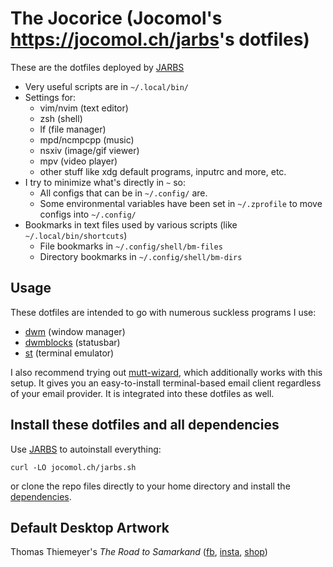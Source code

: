 # The Jocorice (Jocomol's <https://jocomol.ch/jarbs>'s dotfiles)

These are the dotfiles deployed by [JARBS](https://jocomol.ch/jarbs)

- Very useful scripts are in `~/.local/bin/`
- Settings for:
	- vim/nvim (text editor)
	- zsh (shell)
	- lf (file manager)
	- mpd/ncmpcpp (music)
	- nsxiv (image/gif viewer)
	- mpv (video player)
	- other stuff like xdg default programs, inputrc and more, etc.
- I try to minimize what's directly in `~` so:
	- All configs that can be in `~/.config/` are.
	- Some environmental variables have been set in `~/.zprofile` to move configs into `~/.config/`
- Bookmarks in text files used by various scripts (like `~/.local/bin/shortcuts`)
	- File bookmarks in `~/.config/shell/bm-files`
	- Directory bookmarks in `~/.config/shell/bm-dirs`

## Usage

These dotfiles are intended to go with numerous suckless programs I use:

- [dwm](https://github.com/jocomol/dwm) (window manager)
- [dwmblocks](https://github.com/jocomol/dwmblocks) (statusbar)
- [st](https://github.com/jocomol/st) (terminal emulator)

I also recommend trying out
[mutt-wizard](https://github.com/jocomol/mutt-wizard), which additionally
works with this setup. It gives you an easy-to-install terminal-based email
client regardless of your email provider. It is integrated into these dotfiles
as well.

## Install these dotfiles and all dependencies

Use [JARBS](https://jocomol.ch/jarbs) to autoinstall everything:

```
curl -LO jocomol.ch/jarbs.sh
```

or clone the repo files directly to your home directory and install the
[dependencies](https://github.com/Jocomol/JARBS/blob/master/progs.csv).

## Default Desktop Artwork

Thomas Thiemeyer's *The Road to Samarkand* ([fb](https://www.facebook.com/t.thiemeyer/), [insta](https://www.instagram.com/tthiemeyer/), [shop](https://www.redbubble.com/de/people/TThiemeyer/shop))
